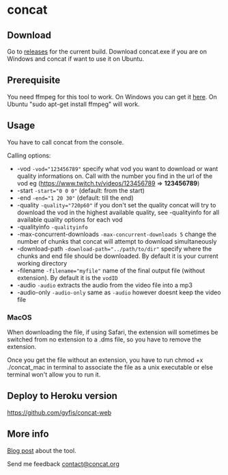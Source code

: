 # concat

## Download

Go to [releases](https://github.com/ArneVogel/concat/releases) for the current build. Download concat.exe if you are on Windows and concat if want to use it on Ubuntu.

## Prerequisite

You need ffmpeg for this tool to work. On Windows you can get it [here](https://www.ffmpeg.org/download.html).
On Ubuntu "sudo apt-get install ffmpeg" will work.

## Usage

You have to call concat from the console.

Calling options:

- -vod `-vod="123456789"` specify what vod you want to download or want quality informations on. Call with the number you find in the url of the vod eg (https://www.twitch.tv/videos/123456789 => **123456789**)
- -start `-start="0 0 0"` (default: from the start)
- -end `-end="1 20 30"` (default: till the end)
- -quality `-quality="720p60"` if you don't set the quality concat will try to download the vod in the highest available quality, see -qualityinfo for all available quality options for each vod
- -qualityinfo `-qualityinfo`
- -max-concurrent-downloads `-max-concurrent-downloads 5` change the number of chunks that concat will attempt to download simultaneously
- -download-path `-download-path="../path/to/dir"` specify where the chunks and end file should be downloaded. By default it is your current working directory
- -filename `-filename="myfile"` name of the final output file (without extension). By default it is the `vodID`
- -audio `-audio` extracts the audio from the video file into a mp3
- -audio-only `-audio-only` same as `-audio` however doesnt keep the video file

### MacOS

When downloading the file, if using Safari, the extension will sometimes be switched from no extension to a .dms file, so you have to remove the extension.

Once you get the file without an extension, you have to run chmod +x ./concat_mac in terminal to associate the file as a unix executable or else terminal won't allow you to run it.

## Deploy to Heroku version

https://github.com/gyfis/concat-web

## More info

[Blog post](https://www.arnevogel.com/standalone-concat-version/) about the tool.

Send me feedback contact@concat.org
